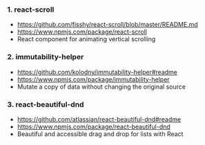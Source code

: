 ### 1. react-scroll
  - https://github.com/fisshy/react-scroll/blob/master/README.md
  - https://www.npmjs.com/package/react-scroll
  - React component for animating vertical scrolling

### 2. immutability-helper
  - https://github.com/kolodny/immutability-helper#readme
  - https://www.npmjs.com/package/immutability-helper
  - Mutate a copy of data without changing the original source

### 3. react-beautiful-dnd
  - https://github.com/atlassian/react-beautiful-dnd#readme
  - https://www.npmjs.com/package/react-beautiful-dnd
  - Beautiful and accessible drag and drop for lists with React
